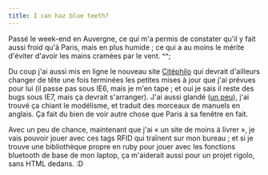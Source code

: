 ```yaml
---
title: I can haz blue teeth?
---
```


Passé le week-end en Auvergne, ce qui m'a permis de constater qu'il y fait
aussi froid qu'à Paris, mais en plus humide ; ce qui a au moins le mérite
d'éviter d'avoir les mains cramées par le vent. ^^;

Du coup j'ai aussi mis en ligne le nouveau site
[Citéphilo](http://citephilo.org) qui devrait d'ailleurs changer de tête une
fois terminées les petites mises à jour que j'ai prévues pour lui (il passe
pas sous IE6, mais je m'en tape ; et oui je sais il reste des bugs sous IE7,
mais ça devrait s'arranger). J'ai aussi glandé ([un
peu](http://www.flickr.com/photos/ephoz/4026483741/)), j'ai trouvé ça chiant
le modélisme, et traduit des morceaux de manuels en anglais. Ça fait du bien
de voir autre chose que Paris à sa fenêtre en fait.

Avec un peu de chance, maintenant que j'ai « un site de moins à livrer », je
vais pouvoir jouer avec ces tags RFID qui traînent sur mon bureau ; et si je
trouve une bibliothèque propre en ruby pour jouer avec les fonctions bluetooth
de base de mon laptop, ça m'aiderait aussi pour un projet rigolo, sans HTML
dedans. :D

